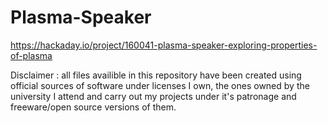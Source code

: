 # Plasma-Speaker

https://hackaday.io/project/160041-plasma-speaker-exploring-properties-of-plasma

Disclaimer : all files availible in this repository have been created using official sources of software under licenses I own, the ones owned by the university I attend and carry out my projects under it's patronage and freeware/open source versions of them.

